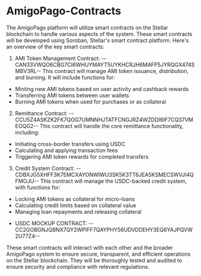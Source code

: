 # AmigoPago-Contracts

The AmigoPago platform will utilize smart contracts on the Stellar blockchain to handle various aspects of the system. These smart contracts will be developed using Soroban, Stellar's smart contract platform. Here's an overview of the key smart contracts:

1. AMI Token Management Contract: --CAN33VWQO6CBG7CI6WHUYMAYT5UYKHCRJH6MAFP5JYRQGX474SMBV3RL--
This contract will manage AMI token issuance, distribution, and burning. It will include functions for:
- Minting new AMI tokens based on user activity and cashback rewards
- Transferring AMI tokens between user wallets
- Burning AMI tokens when used for purchases or as collateral

2. Remittance Contract: --CCU5Z4ASKZK2FK7QOG7UMNNHJTATFCNGJRZ4WZDDI6IF7CQ37VMEOQG2--
This contract will handle the core remittance functionality, including:
- Initiating cross-border transfers using USDC
- Calculating and applying transaction fees
- Triggering AMI token rewards for completed transfers

3. Credit System Contract: --CDBXJG5XHFF3K7EMCXAYONWIWU3SK5K3TT6JEA5KSMECSWVJI4QFMOJU--
This contract will manage the USDC-backed credit system, with functions for:
- Locking AMI tokens as collateral for micro-loans
- Calculating credit limits based on collateral value
- Managing loan repayments and releasing collateral

* USDC MOCKUP CONTRACT: --CC2GOBGNJQBNX7QY2WPIFF7QAYPHY56UDVDDEHY3EQ6YAJPQVW2U77Z4--

These smart contracts will interact with each other and the broader AmigoPago system to ensure secure, transparent, and efficient operations on the Stellar blockchain. They will be thoroughly tested and audited to ensure security and compliance with relevant regulations.